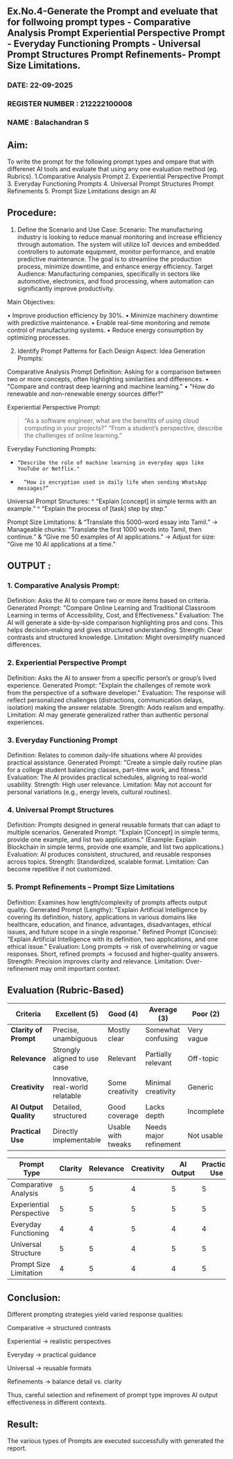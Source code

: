 ## Ex.No.4-Generate the Prompt and eveluate that for follwoing prompt types - Comparative Analysis Prompt Experiential Perspective Prompt - Everyday Functioning Prompts - Universal Prompt Structures Prompt Refinements- Prompt Size Limitations.
### DATE:  22-09-2025                                                                         
### REGISTER NUMBER : 212222100008
### NAME : Balachandran S

## Aim:
To write the prompt for the following prompt types and ompare that with differenet AI tools and evaluate that using any one evaluation method (eg. Rubrics). 1.Comparative Analysis Prompt 2. Experiential Perspective Prompt 3. Everyday Functioning Prompts 4. Universal Prompt Structures Prompt Refinements 5. Prompt Size Limitations design an AI 



## Procedure:
1.	Define the Scenario and Use Case:
Scenario:
The manufacturing industry is looking to reduce manual monitoring and increase efficiency through automation. The system will utilize IoT devices and embedded controllers to automate equipment, monitor performance, and enable predictive maintenance. The goal is to streamline the production process, minimize downtime, and enhance energy efficiency.
Target Audience:
Manufacturing companies, specifically in sectors like automotive, electronics, and food processing, where automation can significantly improve productivity.

Main Objectives:

•	Improve production efficiency by 30%.
•	Minimize machinery downtime with predictive maintenance.
•	Enable real-time monitoring and remote control of manufacturing systems.
•	Reduce energy consumption by optimizing processes.
 
2.	Identify Prompt Patterns for Each Design Aspect:
Idea Generation Prompts:

Comparative Analysis Prompt
Definition: Asking for a comparison between two or more concepts, often highlighting similarities and differences.
•	"Compare and contrast deep learning and machine learning."
•	"How do renewable and non-renewable energy sources differ?"

Experiential Perspective Prompt:
> 	“As a software engineer, what are the benefits of using cloud computing in your projects?”
>  “From a student’s perspective, describe the challenges of online learning.”

Everyday Functioning Prompts:
*	  “Describe the role of machine learning in everyday apps like YouTube or Netflix."
*	 	“How is encryption used in daily life when sending WhatsApp messages?”

Universal Prompt Structures:
^ 	“Explain [concept] in simple terms with an example.”
^  “Explain the process of [task] step by step.”

Prompt Size Limitations:
&  	“Translate this 5000-word essay into Tamil.”
→ Manageable chunks: “Translate the first 1000 words into Tamil, then continue.”
&  “Give me 50 examples of AI applications.”
→ Adjust for size: “Give me 10 AI applications at a time.”

## OUTPUT :

### 1. Comparative Analysis Prompt:
Definition:
Asks the AI to compare two or more items based on criteria.
Generated Prompt:
"Compare Online Learning and Traditional Classroom Learning in terms of Accessibility, Cost, and Effectiveness."
Evaluation:
The AI will generate a side-by-side comparison highlighting pros and cons. This helps decision-making and gives structured understanding.
Strength: Clear contrasts and structured knowledge.
Limitation: Might oversimplify nuanced differences.

### 2. Experiential Perspective Prompt
Definition:
Asks the AI to answer from a specific person’s or group’s lived experience.
Generated Prompt:
"Explain the challenges of remote work from the perspective of a software developer."
Evaluation:
The response will reflect personalized challenges (distractions, communication delays, isolation) making the answer relatable.
Strength: Adds realism and empathy.
Limitation: AI may generate generalized rather than authentic personal experiences.

### 3. Everyday Functioning Prompt
Definition:
Relates to common daily-life situations where AI provides practical assistance.
Generated Prompt:
"Create a simple daily routine plan for a college student balancing classes, part-time work, and fitness."
Evaluation:
The AI provides practical schedules, aligning to real-world usability.
Strength: High user relevance.
Limitation: May not account for personal variations (e.g., energy levels, cultural routines).


### 4. Universal Prompt Structures
 Definition:
Prompts designed in general reusable formats that can adapt to multiple scenarios.
Generated Prompt:
"Explain [Concept] in simple terms, provide one example, and list two applications."
(Example: Explain Blockchain in simple terms, provide one example, and list two applications.)
Evaluation:
AI produces consistent, structured, and reusable responses across topics.
Strength: Standardized, scalable format.
Limitation: Can become repetitive if not customized.

### 5. Prompt Refinements – Prompt Size Limitations
Definition:
Examines how length/complexity of prompts affects output quality.
Generated Prompt (Lengthy):
"Explain Artificial Intelligence by covering its definition, history, applications in various domains like healthcare, education, and finance, advantages, disadvantages, ethical issues, and future scope in a single response."
Refined Prompt (Concise):
"Explain Artificial Intelligence with its definition, two applications, and one ethical issue."
Evaluation:
Long prompts → risk of overwhelming or vague responses.
Short, refined prompts → focused and higher-quality answers.
 Strength: Precision improves clarity and relevance.
 Limitation: Over-refinement may omit important context.

 ##  **Evaluation (Rubric-Based)**  

| **Criteria**            | **Excellent (5)** | **Good (4)** | **Average (3)** | **Poor (2)** |
|------------------------|------------------|-------------|---------------|-------------|
| **Clarity of Prompt**  | Precise, unambiguous | Mostly clear | Somewhat confusing | Very vague |
| **Relevance**          | Strongly aligned to use case | Relevant | Partially relevant | Off-topic |
| **Creativity**         | Innovative, real-world relatable | Some creativity | Minimal creativity | Generic |
| **AI Output Quality**  | Detailed, structured | Good coverage | Lacks depth | Incomplete |
| **Practical Use**      | Directly implementable | Usable with tweaks | Needs major refinement | Not usable |

 
| Prompt Type | Clarity | Relevance | Creativity | AI Output | Practical Use | **Overall** |
|------------|--------|-----------|-----------|-----------|-------------|-------------|
| Comparative Analysis | 5 | 5 | 4 | 5 | 5 | **Excellent** |
| Experiential Perspective | 5 | 5 | 5 | 5 | 5 | **Excellent** |
| Everyday Functioning | 4 | 4 | 5 | 4 | 4 | **Good** |
| Universal Structure | 5 | 5 | 4 | 5 | 5 | **Excellent** |
| Prompt Size Limitation | 4 | 5 | 4 | 4 | 5 | **Good** |

## Conclusion:
Different prompting strategies yield varied response qualities:

Comparative → structured contrasts

Experiential → realistic perspectives

Everyday → practical guidance

Universal → reusable formats

Refinements → balance detail vs. clarity

Thus, careful selection and refinement of prompt type improves AI output effectiveness in different contexts.

## Result:
The various types of Prompts are executed successfully with generated the report.
